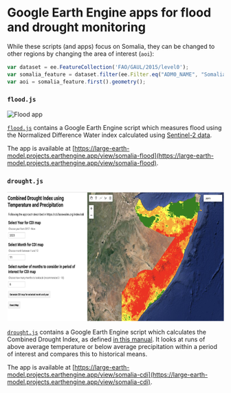 # Google Earth Engine apps for flood and drought monitoring

While these scripts (and apps) focus on Somalia, they can be changed to other regions by changing the area of interest (`aoi`):

```javascript
var dataset = ee.FeatureCollection('FAO/GAUL/2015/level0');
var somalia_feature = dataset.filter(ee.Filter.eq("ADM0_NAME", "Somalia")) // change "Somalia" to another country
var aoi = somalia_feature.first().geometry();
```

### `flood.js`

<img src="images/flood.png" alt="Flood app" height="300px"/>

[`flood.js`](flood.js) contains a Google Earth Engine script which measures flood using the Normalized Difference Water index calculated using [Sentinel-2 data](https://developers.google.com/earth-engine/datasets/catalog/COPERNICUS_S2_SR).

The app is available at [https://large-earth-model.projects.earthengine.app/view/somalia-flood](https://large-earth-model.projects.earthengine.app/view/somalia-flood).

### `drought.js`

<img src="images/drought.png" alt="Drought app" height="300px"/>

[`drought.js`](drought.js) contains a Google Earth Engine script which calculates the Combined Drought Index, as defined [in this manual](https://cdi.faoswalim.org/uploads/CDI-Manual.pdf). It looks at runs of above average temperature or below average precipitation within a period of interest and compares this to historical means.

The app is available at [https://large-earth-model.projects.earthengine.app/view/somalia-cdi](https://large-earth-model.projects.earthengine.app/view/somalia-cdi).
